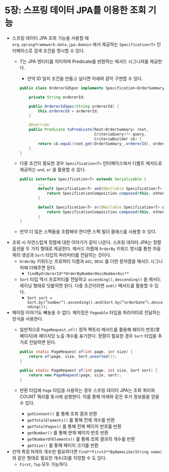 # 5장: 스프링 데이터 JPA를 이용한 조회 기능

- 스프링 데이터 JPA 조회 기능을 사용할 때 `org.springframework.data.jpa.domain` 에서 제공하는 `Specification<T>` 인터페이스로 검색 조건을 명시할 수 있다.
    - T는 JPA 엔티티를 의미하며 Predicate를 반환하는 메서드 시그니처를 제공한다.
        - 만약 ID 일치 조건을 만들고 싶다면 아래와 같이 구현할 수 있다.
        
        ```java
        public class OrdererIdSpec implements Specification<OrderSummary> {
        
            private String ordererId;
        
            public OrdererIdSpec(String ordererId) {
                this.ordererId = ordererId;
            }
        
            @Override
            public Predicate toPredicate(Root<OrderSummary> root,
                                         CriteriaQuery<?> query,
                                         CriteriaBuilder cb) {
                return cb.equal(root.get(OrderSummary_.ordererId), ordererId);
            }
        }
        ```
        
    - 다중 조건이 필요한 경우 `Specification<T>` 인터페이스에서 디폴트 메서드로 제공하는 `and`, `or` 을 활용할 수 있다.
        
        ```java
        public interface Specification<T> extends Serializable {
        		...
        		default Specification<T> and(@Nullable Specification<T> other) {
        		    return SpecificationComposition.composed(this, other, CriteriaBuilder::and);
        		}
        
        		default Specification<T> or(@Nullable Specification<T> other) {
        		    return SpecificationComposition.composed(this, other, CriteriaBuilder::or);
        		}
        }
        ```
        
    - 만약 더 많은 스펙들을 조합해야 한다면 스펙 빌더 클래스를 사용할 수 있다.
- 조회 시 자연스럽게 정렬에 대한 이야기가 같이 나온다. 스프링 데이터 JPA는 정렬 옵션을 두 가지 형태로 제공한다. 메서드 이름에 `OrderBy` 키워드 명시를 통한 자동 쿼리 생성과 `Sort` 타입의 파라미터를 전달하는 것이다.
    - `OrderBy` 키워드는 프로퍼티 이름과 `ASC`, `DESC` 를 더한 문자열을 메서드 시그니처에 더해주면 된다.
        - `findByOrdererId**OrderByNumberDescNumberAsc**`
    - `Sort` 타입 역시 프로퍼티를 전달하고 `ascending()`, `descending()` 을 메서드 체이닝 형태로 덧붙히면 된다. 다중 조건이라면 `and()` 메서드를 활용할 수 있다.
        - `Sort sort = Sort.by(”number”).ascending().and(Sort.by(”orderDate”).descending());`
- 페이징 이야기도 빼놓을 수 없다. 페이징은 `Pageable` 타입을 파라미터로 전달하는 방식을 사용한다.
    - 일반적으로 `PageRequest.of()` 정적 팩토리 메서드를 활용해 페이지 번호(몇 페이지)와 페이지당 노출 개수를 표기한다. 정렬이 필요한 경우 `Sort` 타입을 추가로 전달하면 된다.
        
        ```java
        public static PageRequest of(int page, int size) {
            return of(page, size, Sort.unsorted());
        }
        
        public static PageRequest of(int page, int size, Sort sort) {
            return new PageRequest(page, size, sort);
        }
        ```
        
    - 반환 타입에 `Page` 타입을 사용하는 경우 스프링 데이터 JPA는 조회 쿼리와 COUNT 쿼리를 동시에 실행한다. 이를 통해 아래와 같은 추가 정보들을 얻을 수 있다.
        - `getContent()` 를 통해 조회 결과 반환
        - `getTotalElements()` 를 통해 전체 개수를 반환
        - `getTotalPages()` 를 통해 전체 페이지 번호를 반환
        - `getNumber()` 를 통해 현재 페이지 번호 반환
        - `getNumberOfElements()` 를 통해 조회 결과의 개수를 반환
        - `getSize()` 를 통해 페이지 크기를 반환
- 만약 특정 N개의 개수만 필요하다면 `find**First3**ByNameLike(String name)` 와 같은 형태로 필요한 개수(3)를 지정할 수 도 있다.
    - `First`, `Top` 모두 가능하다.
